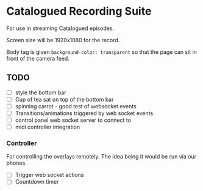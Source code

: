# Catalogued Recording Suite

For use in streaming Catalogued episodes.

Screen size will be 1920x1080 for the record.

Body tag is given `background-color: transparent` so that the page can sit in front of the camera feed.

## TODO

- [ ] style the bottom bar
- [ ] Cup of tea sat on top of the bottom bar
- [ ] spinning carrot - good test of websocket events
- [ ] Transitions/animations triggered by web socket events
- [ ] control panel web socket server to connect to
- [ ] midi controller integration

### Controller

For controlling the overlays remotely. The idea being it would be run via our phones.

- [ ] Trigger web socket actions
- [ ] Countdown timer
